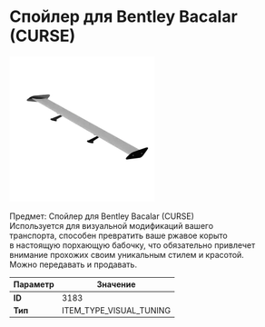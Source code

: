 # Спойлер для Bentley Bacalar (CURSE)

![Item Image](../img/3183.webp?raw=true)

Предмет: Спойлер для Bentley Bacalar (CURSE)<br>Используется для визуальной модификаций вашего<br>транспорта, способен превратить ваше ржавое корыто<br>в настоящую порхающую бабочку, что обязательно привлечет<br>внимание прохожих своим уникальным стилем и красотой.<br>Можно передавать и продавать.


| Параметр | Значение |
|----------|----------|
| **ID** | 3183 |
| **Тип** | ITEM_TYPE_VISUAL_TUNING |

